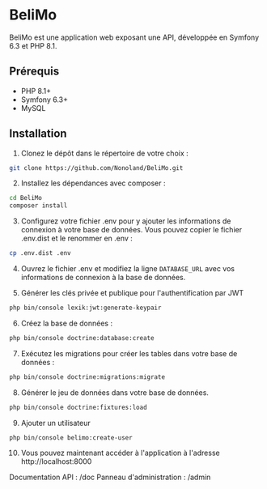 # BeliMo

BeliMo est une application web exposant une API, développée en Symfony 6.3 et PHP 8.1. 


## Prérequis

- PHP 8.1+
- Symfony 6.3+
- MySQL

## Installation

1. Clonez le dépôt dans le répertoire de votre choix :

```bash
git clone https://github.com/Nonoland/BeliMo.git
```

2. Installez les dépendances avec composer :

```bash
cd BeliMo
composer install
```

3. Configurez votre fichier .env pour y ajouter les informations de connexion à votre base de données. Vous pouvez copier le fichier .env.dist et le renommer en .env :

```bash
cp .env.dist .env
```

4. Ouvrez le fichier .env et modifiez la ligne `DATABASE_URL` avec vos informations de connexion à la base de données.

5. Générer les clés privée et publique pour l'authentification par JWT

```bash
php bin/console lexik:jwt:generate-keypair
```

6. Créez la base de données :

```bash
php bin/console doctrine:database:create
```

7. Exécutez les migrations pour créer les tables dans votre base de données :

```bash
php bin/console doctrine:migrations:migrate
```

8. Générer le jeu de données dans votre base de données.

```bash
php bin/console doctrine:fixtures:load
```

9. Ajouter un utilisateur

```bash
php bin/console belimo:create-user
```

10. Vous pouvez maintenant accéder à l'application à l'adresse http://localhost:8000

Documentation API : /doc
Panneau d'administration : /admin
